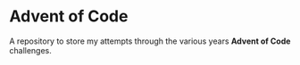 # Advent of Code

A repository to store my attempts through the various years **Advent of Code** challenges.
